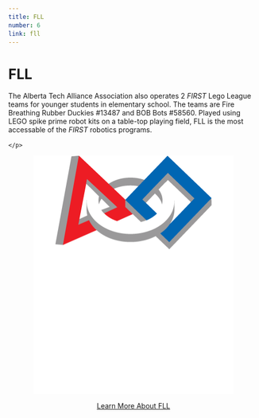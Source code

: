 ```yaml
---
title: FLL
number: 6
link: fll
---
```

<div class="col-md-8">
    <h1>FLL</h1>
	<p>The Alberta Tech Alliance Association also operates 2 <i>FIRST</i> Lego League teams for younger students in elementary school. The teams are Fire Breathing Rubber Duckies #13487 and BOB Bots #58560. Played using LEGO spike prime robot kits on a table-top playing field, FLL is the most accessable of the <i>FIRST</i> robotics programs.

    </p>
</div>
<div class="col-md-4" style="justify-content: center; display: flex; align-items: center;">
    <img class="img-fluid" style="width: 80%" src="/resources/img/fll.png">
</div>
<div style="text-align: center; margin-top: 15px" class="col-12">
    <a class="fllButton" href="https://www.firstinspires.org/robotics/fll">Learn More About FLL</a>
</div>
